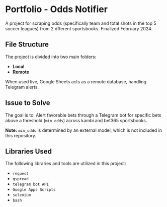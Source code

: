 # Portfolio - Odds Notifier

A project for scraping odds (specifically team and total shots in the top 5 soccer leagues) from 2 dfferent sportsbooks. Finalized February 2024.

## File Structure

The project is divided into two main folders:
- **Local**
- **Remote**

When used live, Google Sheets acts as a remote database, handling Telegram alerts.

## Issue to Solve

The goal is to:
Alert favorable bets through a Telegram bot for specific bets above a threshold (`min_odds`) across kambi and bet365 sportsbooks.

**Note:** `min_odds` is determined by an external model, which is not included in this repository.

## Libraries Used

The following libraries and tools are utilized in this project:
- `request`
- `gspread`
- `telegram bot API`
- `Google Apps Scripts`
- `selenium`
- `bash`
